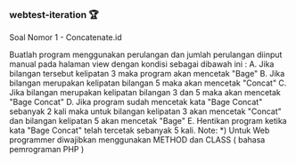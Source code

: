 ### webtest-iteration 🏆

Soal Nomor 1 - Concatenate.id

Buatlah program menggunakan perulangan dan jumlah perulangan diinput manual pada halaman view dengan kondisi sebagai dibawah ini  :
A. Jika bilangan tersebut kelipatan 3 maka program akan mencetak "Bage"
B. Jika bilangan merupakan kelipatan bilangan 5 maka akan mencetak "Concat"
C. Jika bilangan merupakan kelipatan bilangan 3 dan 5 maka akan mencetak "Bage Concat"
D. Jika program sudah mencetak kata "Bage Concat" sebanyak 2 kali maka untuk bilangan kelipatan 3 akan mencetak "Concat" dan bilangan kelipatan 5 akan mencetak "Bage" 
E. Hentikan program ketika kata "Bage Concat" telah tercetak sebanyak 5 kali.
Note:
*) Untuk Web programmer diwajibkan menggunakan METHOD dan CLASS ( bahasa pemrograman PHP )
